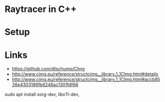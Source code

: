 # Raytracer in C++

# Setup

# Links
- https://github.com/dtschump/CImg
- http://www.cimg.eu/reference/structcimg__library_1_1CImg.html#details
- http://www.cimg.eu/reference/structcimg__library_1_1CImg.html#accb8526e4303186fb6246ac1301fdf66

sudo apt install xorg-dev, libx11-dev, 